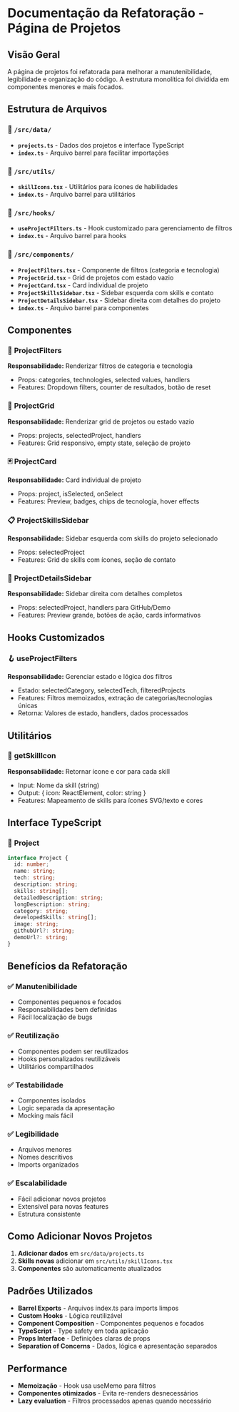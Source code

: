 # Documentação da Refatoração - Página de Projetos

## Visão Geral
A página de projetos foi refatorada para melhorar a manutenibilidade, legibilidade e organização do código. A estrutura monolítica foi dividida em componentes menores e mais focados.

## Estrutura de Arquivos

### 📁 `/src/data/`
- **`projects.ts`** - Dados dos projetos e interface TypeScript
- **`index.ts`** - Arquivo barrel para facilitar importações

### 📁 `/src/utils/`
- **`skillIcons.tsx`** - Utilitários para ícones de habilidades
- **`index.ts`** - Arquivo barrel para utilitários

### 📁 `/src/hooks/`
- **`useProjectFilters.ts`** - Hook customizado para gerenciamento de filtros
- **`index.ts`** - Arquivo barrel para hooks

### 📁 `/src/components/`
- **`ProjectFilters.tsx`** - Componente de filtros (categoria e tecnologia)
- **`ProjectGrid.tsx`** - Grid de projetos com estado vazio
- **`ProjectCard.tsx`** - Card individual de projeto
- **`ProjectSkillsSidebar.tsx`** - Sidebar esquerda com skills e contato
- **`ProjectDetailsSidebar.tsx`** - Sidebar direita com detalhes do projeto
- **`index.ts`** - Arquivo barrel para componentes

## Componentes

### 🔧 **ProjectFilters**
**Responsabilidade:** Renderizar filtros de categoria e tecnologia
- Props: categories, technologies, selected values, handlers
- Features: Dropdown filters, counter de resultados, botão de reset

### 🎯 **ProjectGrid**
**Responsabilidade:** Renderizar grid de projetos ou estado vazio
- Props: projects, selectedProject, handlers
- Features: Grid responsivo, empty state, seleção de projeto

### 🃏 **ProjectCard**
**Responsabilidade:** Card individual de projeto
- Props: project, isSelected, onSelect
- Features: Preview, badges, chips de tecnologia, hover effects

### 📋 **ProjectSkillsSidebar**
**Responsabilidade:** Sidebar esquerda com skills do projeto selecionado
- Props: selectedProject
- Features: Grid de skills com ícones, seção de contato

### 📄 **ProjectDetailsSidebar**
**Responsabilidade:** Sidebar direita com detalhes completos
- Props: selectedProject, handlers para GitHub/Demo
- Features: Preview grande, botões de ação, cards informativos

## Hooks Customizados

### 🪝 **useProjectFilters**
**Responsabilidade:** Gerenciar estado e lógica dos filtros
- Estado: selectedCategory, selectedTech, filteredProjects
- Features: Filtros memoizados, extração de categorias/tecnologias únicas
- Retorna: Valores de estado, handlers, dados processados

## Utilitários

### 🎨 **getSkillIcon**
**Responsabilidade:** Retornar ícone e cor para cada skill
- Input: Nome da skill (string)
- Output: { icon: ReactElement, color: string }
- Features: Mapeamento de skills para ícones SVG/texto e cores

## Interface TypeScript

### 📝 **Project**
```typescript
interface Project {
  id: number;
  name: string;
  tech: string;
  description: string;
  skills: string[];
  detailedDescription: string;
  longDescription: string;
  category: string;
  developedSkills: string[];
  image: string;
  githubUrl?: string;
  demoUrl?: string;
}
```

## Benefícios da Refatoração

### ✅ **Manutenibilidade**
- Componentes pequenos e focados
- Responsabilidades bem definidas
- Fácil localização de bugs

### ✅ **Reutilização**
- Componentes podem ser reutilizados
- Hooks personalizados reutilizáveis
- Utilitários compartilhados

### ✅ **Testabilidade**
- Componentes isolados
- Logic separada da apresentação
- Mocking mais fácil

### ✅ **Legibilidade**
- Arquivos menores
- Nomes descritivos
- Imports organizados

### ✅ **Escalabilidade**
- Fácil adicionar novos projetos
- Extensível para novas features
- Estrutura consistente

## Como Adicionar Novos Projetos

1. **Adicionar dados** em `src/data/projects.ts`
2. **Skills novas** adicionar em `src/utils/skillIcons.tsx`
3. **Componentes** são automaticamente atualizados

## Padrões Utilizados

- **Barrel Exports** - Arquivos index.ts para imports limpos
- **Custom Hooks** - Lógica reutilizável
- **Component Composition** - Componentes pequenos e focados
- **TypeScript** - Type safety em toda aplicação
- **Props Interface** - Definições claras de props
- **Separation of Concerns** - Dados, lógica e apresentação separados

## Performance

- **Memoização** - Hook usa useMemo para filtros
- **Componentes otimizados** - Evita re-renders desnecessários  
- **Lazy evaluation** - Filtros processados apenas quando necessário
